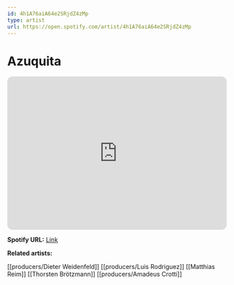 ```yaml
---
id: 4h1A76aiA64e2SRjdZ4zMp
type: artist
url: https://open.spotify.com/artist/4h1A76aiA64e2SRjdZ4zMp
---
```

# Azuquita

<iframe style="border-radius:12px" src="https://open.spotify.com/embed/artist/4h1A76aiA64e2SRjdZ4zMp" width="100%" height="352" frameBorder="0" allowfullscreen="" allow="autoplay; clipboard-write; encrypted-media; fullscreen; picture-in-picture" loading="lazy"></iframe>

**Spotify URL:** [Link](https://open.spotify.com/artist/4h1A76aiA64e2SRjdZ4zMp)

**Related artists:**

[[producers/Dieter Weidenfeld]]
[[producers/Luis Rodriguez]]
[[Matthias Reim]]
[[Thorsten Brötzmann]]
[[producers/Amadeus Crotti]]
